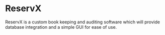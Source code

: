 # ReservX
ReservX is a custom book keeping and auditing software which will provide database integration and a simple GUI for ease of use.
